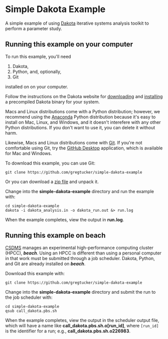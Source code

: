 # Simple Dakota Example

A simple example of using [Dakota](https://dakota.sandia.gov/)
iterative systems analysis toolkit
to perform a parameter study.

## Running this example on your computer

To run this example,
you'll need

1. Dakota,
1. Python, and, optionally,
1. Git

installed on on your computer.

Follow the instructions on the Dakota website
for [downloading](https://dakota.sandia.gov/download.html) and
[installing](https://dakota.sandia.gov/content/install-linux-macosx)
a precompiled Dakota binary for your system.

Macs and Linux distributions come with a Python distribution;
however, we recommend using the
[Anaconda](https://www.continuum.io/downloads)
Python distribution
because it's easy to install on Mac, Linux, and Windows,
and it doesn't interefere with any other Python distributions.
If you don't want to use it, you can delete it without harm.

Likewise, Macs and Linux distributions come with
[Git](https://git-scm.com/).
If you're not comfortable using Git,
try the [GitHub Desktop](https://desktop.github.com/) application,
which is available for Mac and Windows.

To download this example,
you can use Git:

    git clone https://github.com/gregtucker/simple-dakota-example

Or you can download a
[zip file](https://github.com/gregtucker/simple-dakota-example/archive/master.zip)
and unpack it.

Change into the **simple-dakota-example** directory
and run the example with:

	cd simple-dakota-example
	dakota -i dakota_analysis.in -o dakota_run.out &> run.log

When the example completes,
view the output in **run.log**.


## Running this example on beach

[CSDMS](https://csdms.colorado.edu)
manages an experimental high-performance computing cluster (HPCC),
***beach***.
Using an HPCC is different than using a personal computer
in that work must be submitted through a job scheduler.
Dakota, Python, and Git are already installed on ***beach***.

Download this example with:

    git clone https://github.com/gregtucker/simple-dakota-example

Change into the **simple-dakota-example** directory
and submit the run to the job scheduler with:

	cd simple-dakota-example
	qsub call_dakota.pbs.sh

When the example completes,
view the output in the scheduler output file,
which will have a name like
**call_dakota.pbs.sh.o[run_id]**,
where `[run_id]` is the identifier for a run;
e.g., **call_dakota.pbs.sh.o226983**.
